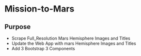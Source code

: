 # Mission-to-Mars

## Purpose

- Scrape Full_Resolution Mars Hemisphere Images and Titles
- Update the Web App with mars Hemisphere Images and Titles
- Add 3 Bootstrap 3 Components
